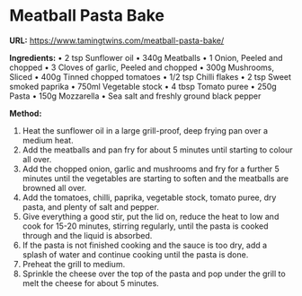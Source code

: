 # Meatball Pasta Bake

**URL:** https://www.tamingtwins.com/meatball-pasta-bake/


**Ingredients:**
• 2 tsp Sunflower oil
• 340g Meatballs
• 1 Onion, Peeled and chopped
• 3 Cloves of garlic, Peeled and chopped
• 300g Mushrooms, Sliced
• 400g Tinned chopped tomatoes
• 1/2 tsp Chilli flakes
• 2 tsp Sweet smoked paprika
• 750ml Vegetable stock
• 4 tbsp Tomato puree
• 250g Pasta
• 150g Mozzarella
• Sea salt and freshly ground black pepper

**Method:**
1. Heat the sunflower oil in a large grill-proof, deep frying pan over a medium heat.
2. Add the meatballs and pan fry for about 5 minutes until starting to colour all over.
3. Add the chopped onion, garlic and mushrooms and fry for a further 5 minutes until the vegetables are starting to soften and the meatballs are browned all over.
4. Add the tomatoes, chilli, paprika, vegetable stock, tomato puree, dry pasta, and plenty of salt and pepper.
5. Give everything a good stir, put the lid on, reduce the heat to low and cook for 15-20 minutes, stirring regularly, until the pasta is cooked through and the liquid is absorbed.
6. If the pasta is not finished cooking and the sauce is too dry, add a splash of water and continue cooking until the pasta is done.
7. Preheat the grill to medium.
8. Sprinkle the cheese over the top of the pasta and pop under the grill to melt the cheese for about 5 minutes.